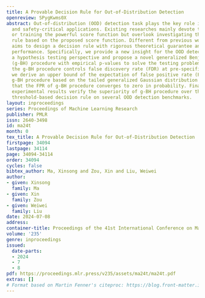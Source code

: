```yaml
---
title: A Provable Decision Rule for Out-of-Distribution Detection
openreview: SPygKwms0X
abstract: Out-of-distribution (OOD) detection task plays the key role in reliable
  and safety-critical applications. Existing researches mainly devote to designing
  or training the powerful score function but overlook investigating the decision
  rule based on the proposed score function. Different from previous work, this paper
  aims to design a decision rule with rigorous theoretical guarantee and well empirical
  performance. Specifically, we provide a new insight for the OOD detection task from
  a hypothesis testing perspective and propose a novel generalized Benjamini Hochberg
  (g-BH) procedure with empirical p-values to solve the testing problem. Theoretically,
  the g-BH procedure controls false discovery rate (FDR) at pre-specified level. Furthermore,
  we derive an upper bound of the expectation of false positive rate (FPR) for the
  g-BH procedure based on the tailed generalized Gaussian distribution family, indicating
  that the FPR of g-BH procedure converges to zero in probability. Finally, the extensive
  experimental results verify the superiority of g-BH procedure over the traditional
  threshold-based decision rule on several OOD detection benchmarks.
layout: inproceedings
series: Proceedings of Machine Learning Research
publisher: PMLR
issn: 2640-3498
id: ma24t
month: 0
tex_title: A Provable Decision Rule for Out-of-Distribution Detection
firstpage: 34094
lastpage: 34114
page: 34094-34114
order: 34094
cycles: false
bibtex_author: Ma, Xinsong and Zou, Xin and Liu, Weiwei
author:
- given: Xinsong
  family: Ma
- given: Xin
  family: Zou
- given: Weiwei
  family: Liu
date: 2024-07-08
address:
container-title: Proceedings of the 41st International Conference on Machine Learning
volume: '235'
genre: inproceedings
issued:
  date-parts:
  - 2024
  - 7
  - 8
pdf: https://proceedings.mlr.press/v235/assets/ma24t/ma24t.pdf
extras: []
# Format based on Martin Fenner's citeproc: https://blog.front-matter.io/posts/citeproc-yaml-for-bibliographies/
---
```

